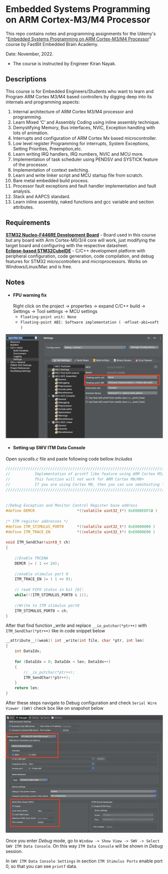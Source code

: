 
# Embedded Systems Programming on ARM Cortex-M3/M4 Processor

This repo contains notes and programming assignments for the Udemy's "[Embedded Systems Programming on ARM Cortex-M3/M4 Processor](https://www.udemy.com/course/embedded-system-programming-on-arm-cortex-m3m4/)" course by FastBit Embedded Brain Academy.

Date: November, 2022.

- The course is instructed by Engineer Kiran Nayak.



## Descriptions

This course is for Embedded Engineers/Students who want to learn and Program ARM Cortex M3/M4 based controllers by digging deep into its internals and programming aspects:

1. Internal architecture of ARM Cortex M3/M4 processor and programming.
2. Learn Mixed ‘C’ and Assembly Coding using inline assembly technique.
3. Demystifying Memory, Bus interfaces, NVIC, Exception handling with lots of animation.
4. Interrupts and configuration of ARM Cortex Mx based microcontroller.
5. Low level register Programming for interrupts, System Exceptions, Setting Priorities, Preemption,etc.
6. Learn writing IRQ handlers, IRQ numbers, NVIC and MCU more.
7. Implementation of task scheduler using PENDSV and SYSTICK feature of the processor.
8. Implementation of context switching.
9. Learn and write linker script and MCU startup file from scratch.
10. Bare metal embedded build process.
11. Processor fault exceptions and fault handler implementation and fault analysis.
12. Stack and AAPCS standard.
13. Learn inline assembly, naked functions and gcc variable and section attributes.

## Requirements

**[STM32 Nucleo-F446RE Development Board](https://www.st.com/en/evaluation-tools/nucleo-f446re.html#overview)** - Board used in this course but any board with Arm Cortex-M0/3/4 core will work, just modifying the target board and configuring with the respective datasheet. \
**[Eclipse-based STM32CubeIDE](https://www.st.com/en/development-tools/stm32cubeide.html)** - C/C++ development platform with peripheral configuration, code generation, code compilation, and debug features for STM32 microcontrollers and microprocessors. Works on Windows/Linux/Mac and is free.

## Notes
* #### FPU warning fix
    Right click on the project -> properties -> expand C/C++ build -> Settings -> Tool settings -> MCU settings
  * `Floating-point unit: None`
  * `Floating-point ABI: Software implementation ( -mfloat-abi=soft )`

![FPU_warning.png](https://github.com/renatosoriano/Udemy-Embedded-Course1_Microcontroller-Embedded-C-Programming-Absolute-Beginners/blob/main/Images/FPU_warning.png)

* #### Setting up SWV ITM Data Console

Open *syscalls.c* file and paste following code bellow *Includes*

```c
/////////////////////////////////////////////////////////////////////////////////////////////////////////
//           Implementation of printf like feature using ARM Cortex M3/M4/ ITM functionality
//           This function will not work for ARM Cortex M0/M0+
//           If you are using Cortex M0, then you can use semihosting feature of openOCD
/////////////////////////////////////////////////////////////////////////////////////////////////////////


//Debug Exception and Monitor Control Register base address
#define DEMCR                   *((volatile uint32_t*) 0xE000EDFCU )

/* ITM register addresses */
#define ITM_STIMULUS_PORT0   	*((volatile uint32_t*) 0xE0000000 )
#define ITM_TRACE_EN          	*((volatile uint32_t*) 0xE0000E00 )

void ITM_SendChar(uint8_t ch)
{

	//Enable TRCENA
	DEMCR |= ( 1 << 24);

	//enable stimulus port 0
	ITM_TRACE_EN |= ( 1 << 0);

	// read FIFO status in bit [0]:
	while(!(ITM_STIMULUS_PORT0 & 1));

	//Write to ITM stimulus port0
	ITM_STIMULUS_PORT0 = ch;
}
```


After that find function *_write* and replace `__io_putchar(*ptr++)` with `ITM_SendChar(*ptr++)` like in code snippet below
```c
__attribute__((weak)) int _write(int file, char *ptr, int len)
{
	int DataIdx;

	for (DataIdx = 0; DataIdx < len; DataIdx++)
	{
		//__io_putchar(*ptr++);
		ITM_SendChar(*ptr++);
	}
	return len;
}
```

After these steps navigate to Debug configuration and check `Serial Wire Viewer (SWV)` check box like on snapshot below

![Debugger.png](https://github.com/renatosoriano/Udemy-Embedded-Course1_Microcontroller-Embedded-C-Programming-Absolute-Beginners/blob/main/Images/Debugger.png)

Once you enter *Debug* mode, go to `Window -> Show View -> SWV -> Select SWV ITM Data Console`. On this way `ITM Data Console` will be shown in *Debug* session.


In `SWV ITM Data Console Settings` in section `ITM Stimulus Ports` enable port 0, so that you can see `printf` data.



